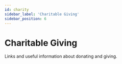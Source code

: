 ```yaml
---
id: charity
sidebar_label: 'Charitable Giving'
sidebar_position: 6
---
```


# Charitable Giving

Links and useful information about donating and giving.